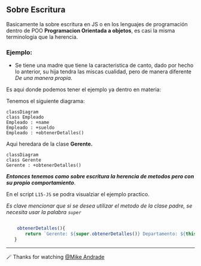 ## Sobre Escritura

Basicamente la sobre escritura en JS o en los lenguajes de programación dentro de POO **Programacion Orientada a objetos**, es casi la misma terminologia que la herencia.

### Ejemplo:
- Se tiene una madre que tiene la caracteristica de canto, dado por hecho lo anterior, su hija tendra las miscas cualidad, pero de manera diferente _De una manera propia_.

Es aqui donde podemos tener el ejemplo ya dentro en materia:

Tenemos el siguiente diagrama:

 ```mermaid
 classDiagram
 class Empleado
 Empleado : +name
 Empleado : +sueldo
 Empleado : +obtenerDetalles()
 ```

 Aqui heredara de la clase **Gerente.**

 ```mermaid
 classDiagram
 class Gerente
 Gerente : +obtenerDetalles()
 ```
 
 **_Entonces tenemos como sobre escritura la herencia de metodos pero con su propio comportamiento_**.

 En el script `L15-JS` se podra visualziar el ejemplo practico.

 _Es clave mencionar que si se desea utilizar el metodo de la clase padre, se necesita usar la palabra `super`_

 ````javascript

     obtenerDetalles(){
        return `Gerente: ${super.obtenerDetalles()} Departamento: ${this._departamento}`;
    }

 ````

 ---

🪄 Thanks for watching [@Mike Andrade](https://github.com/Mike-std-cpu)